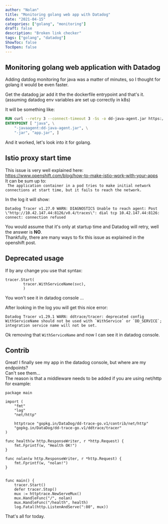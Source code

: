 ```yaml
---
author: "Nolan"
title: "Monitoring golang web app with Datadog"
date: "2021-04-15"
categories: ["golang", "monitoring"]
draft: false
description: "Broken link checker"
tags: ["golang", "datadog"]
ShowToc: false
TocOpen: false
---
```


## Monitoring golang web application with Datadog

Adding datdog monitoring for java was a matter of minutes, so I thought for golang it would be even faster.

Get the datadog jar add it the the dockerfile entrypoint and that's it. (assuming datadog env variables are set up correctly in k8s)

It will be something like:

```Dockerfile
RUN curl --retry 3 --connect-timeout 3 -Ss -o dd-java-agent.jar https://github.com/DataDog/dd-trace-java/releases/download/v0.78.1/dd-java-agent.jar
ENTRYPOINT [ "java", \
    "-javaagent:dd-java-agent.jar", \
    "-jar", "app.jar", ]
```
And it worked, let's look into it for golang.


## Istio proxy start time

This issue is very well explained here: https://www.openshift.com/blog/how-to-make-istio-work-with-your-apps  
It can be sum up to:  
` The application container in a pod tries to make initial network connections at start time, but it fails to reach the network.`

In the log it will show: 
```
Datadog Tracer v1.27.0 WARN: DIAGNOSTICS Unable to reach agent: Post \"http://10.42.147.44:8126/v0.4/traces\": dial tcp 10.42.147.44:8126: connect: connection refused
```

You would assume that it's only at startup time and Datadog will retry, well the answer is **NO**.  
Thankfully, there are many ways to fix this issue as explained in the openshift post.

## Deprecated usage

If by any change you use that syntax:
```golang
tracer.Start(
		tracer.WithServiceName(svc),
		)
```

You won't see it in datadog console ... 

After looking in the log you will get this nice error:
```text
Datadog Tracer v1.29.1 WARN: ddtrace/tracer: deprecated config WithServiceName should not be used with `WithService` or `DD_SERVICE`; integration service name will not be set.
```

Ok removing that `WithServiceName` and now I can see it in datadog console.

## Contrib

Great! I finally see my app in the datadog console, but where are my endpoints?  
Can't see them...  
The reason is that a middleware needs to be added if you are using net/http for example:


```golang
package main

import (
	"fmt"
	"log"
	"net/http"

	httptrace "gopkg.in/DataDog/dd-trace-go.v1/contrib/net/http"
	"gopkg.in/DataDog/dd-trace-go.v1/ddtrace/tracer"
)

func health(w http.ResponseWriter, r *http.Request) {
	fmt.Fprintf(w, "Health OK!")
}

func nolan(w http.ResponseWriter, r *http.Request) {
	fmt.Fprintf(w, "nolan!")
}


func main() {
	tracer.Start()
	defer tracer.Stop()
	mux := httptrace.NewServeMux()
	mux.HandleFunc("/", nolan)
	mux.HandleFunc("/health", health)
	log.Fatal(http.ListenAndServe(":80", mux))

```
That's all for today.